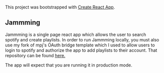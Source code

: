 This project was bootstrapped with [Create React App](https://github.com/facebook/create-react-app).

## Jammming

Jammming is a single page react app which allows the user to search spotify and create playlists. In order to run Jammming locally, you must also use my fork of mpj's OAuth bridge template which I used to allow users to login to spotify and authorize the app to add playlists to their account. That repository can be found <a href="https://github.com/AodenTeo/oauth-bridge-template.git">here.</a>

The app will expect that you are running it in production mode. 


